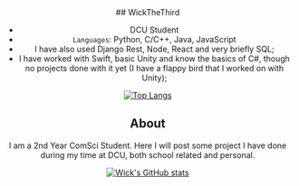 
<div style="text-align: center">
## WickTheThird

- DCU Student
- `Languages`: Python, C/C++, Java, JavaScript
- I have also used Django Rest, Node, React and very briefly SQL;
- I have worked with Swift, basic Unity and know the basics of C#, though no projects done with it yet (I have a flappy bird that I worked on with Unity);

[![Top Langs](https://github-readme-stats-git-masterrstaa-rickstaa.vercel.app/api/top-langs/?username=WickTheThird&show_icons=true&theme=radical)](https://github.com/anuraghazra/github-readme-stats)
 
## About

I am a 2nd Year ComSci Student. Here I will post some project I have done during my time at DCU, both school related and personal.

[![Wick's GitHub stats](https://github-readme-stats.vercel.app/api?username=WickTheThird&show_icons=true&theme=radical)](https://github.com/anuraghazra/github-readme-stats)

</div>

